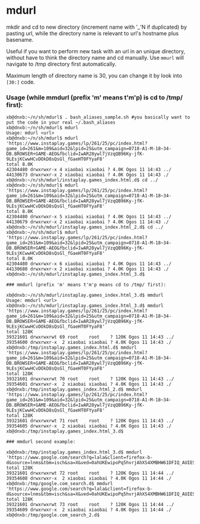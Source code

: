 # mdurl
mkdir and cd to new directory (increment name with '_'N if duplicated) by pasting url, while the directory name is relevant to url's hostname plus basename. 

Useful if you want to perform new task with an url in an unique directory, without have to think the directory name and cd manually. Use `mmurl` will navigate to /tmp directory first automatically.

Maximum length of directory name is 30, you can change it by look into `[30:]` code.
### Usage (while mmdurl (prefix 'm' means t'm'p) is cd to /tmp/ first):

    xb@dnxb:~/n/sh/mdurl$ . bash_aliases_sample.sh #you basically want to put the code in your real ~/.bash_aliases
    xb@dnxb:~/n/sh/mdurl$ mdurl
    Usage: mdurl <url>
    xb@dnxb:~/n/sh/mdurl$ mdurl 'https://www.instaplay.games/lp/261/25/pc/index.html?game_id=261&m=109&aid=32&lpid=25&utm_campaign=0718-A1-M-18~34-DB.BROWSER+GAME-AEO&fbclid=IwAR28ywl7jVzqQB96Ky-jfK-9LEsjKCwwHCvDOkD8sQsGl_fGaeHT0FYyaF8'
    total 8.0K
    42304480 drwxrwxr-x 4 xiaobai xiaobai ? 4.0K Ogos 11 14:43 ../
    44130673 drwxrwxr-x 2 xiaobai xiaobai ? 4.0K Ogos 11 14:43 ./
    xb@dnxb:~/n/sh/mdurl/instaplay.games_index.html.d$ cd ../
    xb@dnxb:~/n/sh/mdurl$ mdurl 'https://www.instaplay.games/lp/261/25/pc/index.html?game_id=261&m=109&aid=32&lpid=25&utm_campaign=0718-A1-M-18~34-DB.BROWSER+GAME-AEO&fbclid=IwAR28ywl7jVzqQB96Ky-jfK-9LEsjKCwwHCvDOkD8sQsGl_fGaeHT0FYyaF8'
    total 8.0K
    42304480 drwxrwxr-x 5 xiaobai xiaobai ? 4.0K Ogos 11 14:43 ../
    44130679 drwxrwxr-x 2 xiaobai xiaobai ? 4.0K Ogos 11 14:43 ./
    xb@dnxb:~/n/sh/mdurl/instaplay.games_index.html_2.d$ cd ../
    xb@dnxb:~/n/sh/mdurl$ mdurl 'https://www.instaplay.games/lp/261/25/pc/index.html?game_id=261&m=109&aid=32&lpid=25&utm_campaign=0718-A1-M-18~34-DB.BROWSER+GAME-AEO&fbclid=IwAR28ywl7jVzqQB96Ky-jfK-9LEsjKCwwHCvDOkD8sQsGl_fGaeHT0FYyaF8'
    total 8.0K
    42304480 drwxrwxr-x 6 xiaobai xiaobai ? 4.0K Ogos 11 14:43 ../
    44130680 drwxrwxr-x 2 xiaobai xiaobai ? 4.0K Ogos 11 14:43 ./
    xb@dnxb:~/n/sh/mdurl/instaplay.games_index.html_3.d$ 

    ### mmdurl (prefix 'm' means t'm'p means cd to /tmp/ first):

    xb@dnxb:~/n/sh/mdurl/instaplay.games_index.html_3.d$ mmdurl
    Usage: mmdurl <url>
    xb@dnxb:~/n/sh/mdurl/instaplay.games_index.html_3.d$ mmdurl 'https://www.instaplay.games/lp/261/25/pc/index.html?game_id=261&m=109&aid=32&lpid=25&utm_campaign=0718-A1-M-18~34-DB.BROWSER+GAME-AEO&fbclid=IwAR28ywl7jVzqQB96Ky-jfK-9LEsjKCwwHCvDOkD8sQsGl_fGaeHT0FYyaF8'
    total 128K
    39321601 drwxrwxrwt 69 root    root    ? 120K Ogos 11 14:43 ../
    39354600 drwxrwxr-x  2 xiaobai xiaobai ? 4.0K Ogos 11 14:43 ./
    xb@dnxb:/tmp/instaplay.games_index.html.d$ mmdurl 'https://www.instaplay.games/lp/261/25/pc/index.html?game_id=261&m=109&aid=32&lpid=25&utm_campaign=0718-A1-M-18~34-DB.BROWSER+GAME-AEO&fbclid=IwAR28ywl7jVzqQB96Ky-jfK-9LEsjKCwwHCvDOkD8sQsGl_fGaeHT0FYyaF8'
    total 128K
    39321601 drwxrwxrwt 70 root    root    ? 120K Ogos 11 14:43 ../
    39354601 drwxrwxr-x  2 xiaobai xiaobai ? 4.0K Ogos 11 14:43 ./
    xb@dnxb:/tmp/instaplay.games_index.html_2.d$ mmdurl 'https://www.instaplay.games/lp/261/25/pc/index.html?game_id=261&m=109&aid=32&lpid=25&utm_campaign=0718-A1-M-18~34-DB.BROWSER+GAME-AEO&fbclid=IwAR28ywl7jVzqQB96Ky-jfK-9LEsjKCwwHCvDOkD8sQsGl_fGaeHT0FYyaF8'
    total 128K
    39321601 drwxrwxrwt 71 root    root    ? 120K Ogos 11 14:43 ../                                                                                       
    39354605 drwxrwxr-x  2 xiaobai xiaobai ? 4.0K Ogos 11 14:43 ./                                                                                        
    xb@dnxb:/tmp/instaplay.games_index.html_3.d$ 

    ### mmdurl second example:

    xb@dnxb:/tmp/instaplay.games_index.html_3.d$ mmdurl 'https://www.google.com/search?q=lala&client=firefox-b-d&source=lnms&tbm=isch&sa=X&ved=0ahUKEwipoPq5hvrjAhXS4XMBHW61DFIQ_AUIESgB&biw=1708&bih=788&dpr=0.8'
    total 128K
    39321601 drwxrwxrwt 72 root    root    ? 120K Ogos 11 14:44 ../
    39354608 drwxrwxr-x  2 xiaobai xiaobai ? 4.0K Ogos 11 14:44 ./
    xb@dnxb:/tmp/google.com_search.d$ mmdurl 'https://www.google.com/search?q=lala&client=firefox-b-d&source=lnms&tbm=isch&sa=X&ved=0ahUKEwipoPq5hvrjAhXS4XMBHW61DFIQ_AUIESgB&biw=1708&bih=788&dpr=0.8'
    total 128K
    39321601 drwxrwxrwt 73 root    root    ? 120K Ogos 11 14:44 ../
    39354609 drwxrwxr-x  2 xiaobai xiaobai ? 4.0K Ogos 11 14:44 ./
    xb@dnxb:/tmp/google.com_search_2.d$ 

